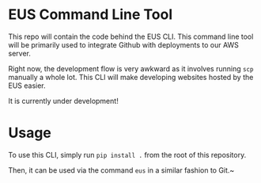 # EUS Command Line Tool

This repo will contain the code behind the EUS CLI. This command line tool will be primarily used to integrate Github with deployments to our AWS server.

Right now, the development flow is very awkward as it involves running `scp` manually a whole lot. This CLI will make developing websites hosted by the EUS easier.

It is currently under development!

# Usage

To use this CLI, simply run `pip install .` from the root of this repository.

Then, it can be used via the command `eus` in a similar fashion to Git.~
